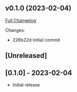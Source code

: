 ## v0.1.0 (2023-02-04)

[Full Changelog](https://github.com/jcouball/test_first_release/compare/226b22d..v0.1.0)

Changes:

* 226b22d Initial commit

## [Unreleased]

## [0.1.0] - 2023-02-04

- Initial release
